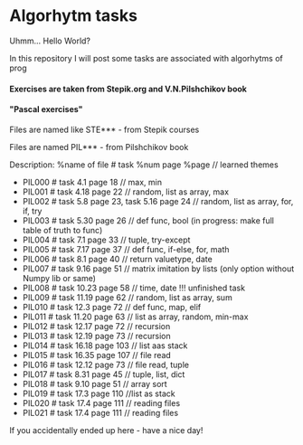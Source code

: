 # Algorhytm tasks
Uhmm... Hello World?

In this repository I will post some tasks are associated with
algorhytms of prog

#### Exercises are taken from Stepik.org and V.N.Pilshchikov book
#### "Pascal exercises"

Files are named like STE*** - from Stepik courses

Files are named PIL*** - from Pilshchikov book

Description: 
%name of file # task %num page %page // learned themes

+ PIL000 # task 4.1 page 18 // max, min
+ PIL001 # task 4.18 page 22 // random, list as array, max
+ PIL002 # task 5.8 page 23, task 5.16 page 24 // random, list as array, for, if, try
+ PIL003 # task 5.30 page 26 // def func,  bool (in progress: make full table of truth to func)
+ PIL004 # task 7.1 page 33 // tuple, try-except
+ PIL005 # task 7.17 page 37 // def func, if-else, for, math
+ PIL006 # task 8.1 page 40 // return valuetype, date
+ PIL007 # task 9.16 page 51 // matrix imitation by lists (only option without Numpy lib or same)
+ PIL008 # task 10.23 page 58 // time, date !!! unfinished task
+ PIL009 # task 11.19 page 62 // random, list as array, sum
+ PIL010 # task 12.3 page 72 // def func, map, elif
+ PIL011 # task 11.20 page 63 //  list as array, random, min-max
+ PIL012 # task 12.17 page 72 // recursion
+ PIL013 # task 12.19 page 73 // recursion
+ PIL014 # task 16.18 page 103 // list aas stack
+ PIL015 # task 16.35 page 107 // file read
+ PIL016 # task 12.12 page 73 // file read, tuple
+ PIL017 # task 8.31 page 45 // tuple, list, dict
+ PIL018 # task 9.10 page 51 // array sort
+ PIL019 # task 17.3 page 110 //list as stack
+ PIL020 # task 17.4 page 111 // reading files
+ PIL021 # task 17.4 page 111 // reading files

If you accidentally ended up here - have a nice day!
